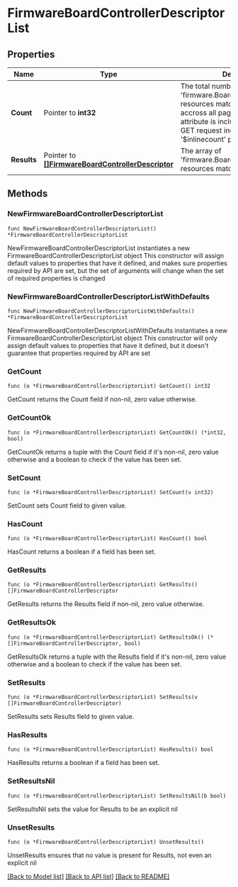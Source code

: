# FirmwareBoardControllerDescriptorList

## Properties

Name | Type | Description | Notes
------------ | ------------- | ------------- | -------------
**Count** | Pointer to **int32** | The total number of &#39;firmware.BoardControllerDescriptor&#39; resources matching the request, accross all pages. The &#39;Count&#39; attribute is included when the HTTP GET request includes the &#39;$inlinecount&#39; parameter. | [optional] 
**Results** | Pointer to [**[]FirmwareBoardControllerDescriptor**](firmware.BoardControllerDescriptor.md) | The array of &#39;firmware.BoardControllerDescriptor&#39; resources matching the request. | [optional] 

## Methods

### NewFirmwareBoardControllerDescriptorList

`func NewFirmwareBoardControllerDescriptorList() *FirmwareBoardControllerDescriptorList`

NewFirmwareBoardControllerDescriptorList instantiates a new FirmwareBoardControllerDescriptorList object
This constructor will assign default values to properties that have it defined,
and makes sure properties required by API are set, but the set of arguments
will change when the set of required properties is changed

### NewFirmwareBoardControllerDescriptorListWithDefaults

`func NewFirmwareBoardControllerDescriptorListWithDefaults() *FirmwareBoardControllerDescriptorList`

NewFirmwareBoardControllerDescriptorListWithDefaults instantiates a new FirmwareBoardControllerDescriptorList object
This constructor will only assign default values to properties that have it defined,
but it doesn't guarantee that properties required by API are set

### GetCount

`func (o *FirmwareBoardControllerDescriptorList) GetCount() int32`

GetCount returns the Count field if non-nil, zero value otherwise.

### GetCountOk

`func (o *FirmwareBoardControllerDescriptorList) GetCountOk() (*int32, bool)`

GetCountOk returns a tuple with the Count field if it's non-nil, zero value otherwise
and a boolean to check if the value has been set.

### SetCount

`func (o *FirmwareBoardControllerDescriptorList) SetCount(v int32)`

SetCount sets Count field to given value.

### HasCount

`func (o *FirmwareBoardControllerDescriptorList) HasCount() bool`

HasCount returns a boolean if a field has been set.

### GetResults

`func (o *FirmwareBoardControllerDescriptorList) GetResults() []FirmwareBoardControllerDescriptor`

GetResults returns the Results field if non-nil, zero value otherwise.

### GetResultsOk

`func (o *FirmwareBoardControllerDescriptorList) GetResultsOk() (*[]FirmwareBoardControllerDescriptor, bool)`

GetResultsOk returns a tuple with the Results field if it's non-nil, zero value otherwise
and a boolean to check if the value has been set.

### SetResults

`func (o *FirmwareBoardControllerDescriptorList) SetResults(v []FirmwareBoardControllerDescriptor)`

SetResults sets Results field to given value.

### HasResults

`func (o *FirmwareBoardControllerDescriptorList) HasResults() bool`

HasResults returns a boolean if a field has been set.

### SetResultsNil

`func (o *FirmwareBoardControllerDescriptorList) SetResultsNil(b bool)`

 SetResultsNil sets the value for Results to be an explicit nil

### UnsetResults
`func (o *FirmwareBoardControllerDescriptorList) UnsetResults()`

UnsetResults ensures that no value is present for Results, not even an explicit nil

[[Back to Model list]](../README.md#documentation-for-models) [[Back to API list]](../README.md#documentation-for-api-endpoints) [[Back to README]](../README.md)


